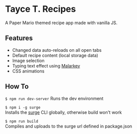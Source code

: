 # Tayce T. Recipes

A Paper Mario themed recipe app made with vanilla JS.

## Features

* Changed data auto-reloads on all open tabs
* Default recipe content (local storage data)
* Image selection
* Typing text effect using [Malarkey](https://github.com/yuanqing/malarkey)
* CSS animations

## How To

`$ npm run dev-server`
Runs the dev environment

`$ npm i -g surge`  
Installs the [surge](https://surge.sh/) CLI globally, otherwise build won't work

`$ npm run build`  
Compiles and uploads to the surge url defined in package.json